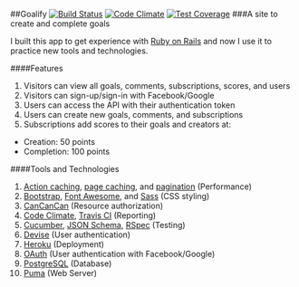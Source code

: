 ##Goalify
[![Build Status](https://travis-ci.org/deeprog/goalify.svg?branch=master)](https://travis-ci.org/deeprog/goalify)
[![Code Climate](https://codeclimate.com/github/deeprog/goalify/badges/gpa.svg)](https://codeclimate.com/github/deeprog/goalify)
[![Test Coverage](https://codeclimate.com/github/deeprog/goalify/badges/coverage.svg)](https://codeclimate.com/github/deeprog/goalify/coverage)
###A site to create and complete goals

I built this app to get experience with [Ruby on Rails](http://rubyonrails.org/) and now I use it to practice new tools and technologies.

####Features

1. Visitors can view all goals, comments, subscriptions, scores, and users
2. Visitors can sign-up/sign-in with Facebook/Google
3. Users can access the API with their authentication token
4. Users can create new goals, comments, and subscriptions
5. Subscriptions add scores to their goals and creators at:
  * Creation: 50 points
  * Completion: 100 points

####Tools and Technologies

1. [Action caching](https://github.com/rails/actionpack-action_caching), [page caching](https://github.com/rails/actionpack-page_caching), and [pagination](https://github.com/amatsuda/kaminari) (Performance)
2. [Bootstrap](http://getbootstrap.com/), [Font Awesome](http://fortawesome.github.io/Font-Awesome/), and [Sass](http://sass-lang.com/) (CSS styling)
3. [CanCanCan](https://github.com/CanCanCommunity/cancancan) (Resource authorization)
4. [Code Climate](https://codeclimate.com/), [Travis CI](https://travis-ci.org/) (Reporting)
5. [Cucumber](https://cucumber.io/), [JSON Schema](http://json-schema.org/), [RSpec](http://rspec.info/) (Testing)
6. [Devise](https://github.com/plataformatec/devise) (User authentication)
7. [Heroku](https://www.heroku.com/) (Deployment)
9. [OAuth](http://oauth.net/) (User authentication with Facebook/Google)
10. [PostgreSQL](http://www.postgresql.org/) (Database)
11. [Puma](http://puma.io/) (Web Server)
